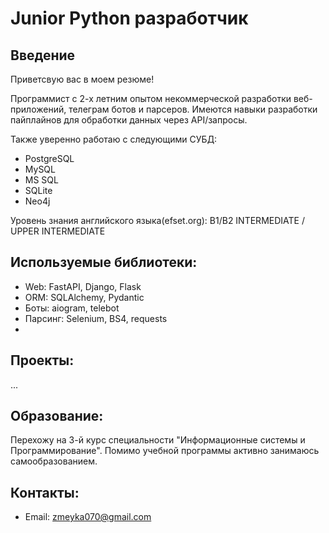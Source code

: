 # Junior Python разработчик

## Введение

Приветсвую вас в моем резюме! 

Программист с 2-х летним опытом некоммерческой разработки веб-приложений, телеграм ботов и парсеров. 
Имеются навыки разработки пайплайнов для обработки данных через API/запросы.

Также уверенно работаю с следующими СУБД: 
- PostgreSQL
- MySQL
- MS SQL
- SQLite
- Neo4j
  
Уровень знания английского языка(efset.org): B1/B2 INTERMEDIATE / UPPER INTERMEDIATE

## Используемые библиотеки:
- Web: FastAPI, Django, Flask
- ORM: SQLAlchemy, Pydantic
- Боты: aiogram, telebot
- Парсинг: Selenium, BS4, requests
- 
## Проекты: 
...

## Образование: 

Перехожу на 3-й курс специальности "Информационные системы и Программирование". 
Помимо учебной программы активно занимаюсь самообразованием.

## Контакты: 
- Email: zmeyka070@gmail.com
  

